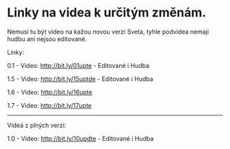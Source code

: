 # Linky na videa k určitým změnám.
Nemusí tu být video na kažou novou verzi Sveta, tyhle podvidea nemají hudbu ani nejsou editované.

Linky:

0.1 - Video: http://bit.ly/01upte - Editované i Hudba

1.5 - Video: http://bit.ly/15uptde - Editované i Hudba

1.6 - Video: http://bit.ly/16upte

1.7 - Video: http://bit.ly/17upte

-------------------------------------
Videá z plných verzí:

1.0 - Video: http://bit.ly/10updte - Editované i Hudba



